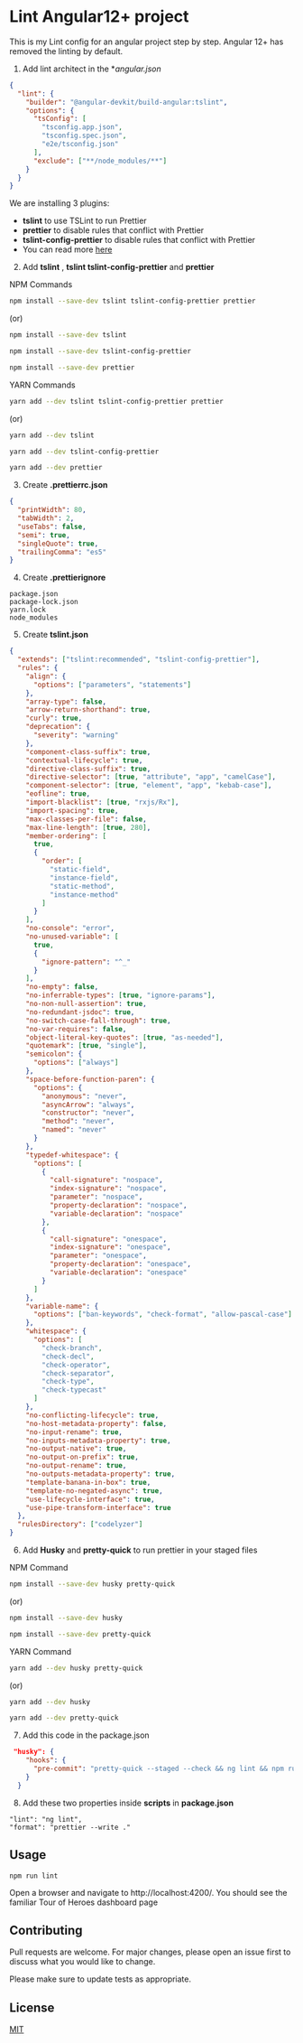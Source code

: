 # Lint Angular12+ project

This is my Lint config for an angular project step by step. Angular 12+ has removed the linting by default.

1. Add lint architect in the **angular.json*

```json
{
  "lint": {
    "builder": "@angular-devkit/build-angular:tslint",
    "options": {
      "tsConfig": [
        "tsconfig.app.json",
        "tsconfig.spec.json",
        "e2e/tsconfig.json"
      ],
      "exclude": ["**/node_modules/**"]
    }
  }
}
```

We are installing 3 plugins:

- **tslint** to use TSLint to run Prettier
- **prettier** to disable rules that conflict with Prettier
- **tslint-config-prettier** to disable rules that conflict with Prettier
- You can read more [here](https://prettier.io/docs/en/integrating-with-linters.html#tslint)


2. Add **tslint** , **tslint tslint-config-prettier** and **prettier**
 
NPM Commands

```bash 
npm install --save-dev tslint tslint-config-prettier prettier 
```

(or)

```bash 
npm install --save-dev tslint
```
```bash 
npm install --save-dev tslint-config-prettier 
```
```bash 
npm install --save-dev prettier
```

YARN Commands

```bash 
yarn add --dev tslint tslint-config-prettier prettier 
```

(or)

```bash 
yarn add --dev tslint
```
```bash 
yarn add --dev tslint-config-prettier 
```
```bash 
yarn add --dev prettier
```

3. Create **.prettierrc.json**

```json
{
  "printWidth": 80,
  "tabWidth": 2,
  "useTabs": false,
  "semi": true,
  "singleQuote": true,
  "trailingComma": "es5"
}
```

4. Create **.prettierignore** 

```
package.json
package-lock.json
yarn.lock
node_modules
```

5. Create **tslint.json**

```json
{
  "extends": ["tslint:recommended", "tslint-config-prettier"],
  "rules": {
    "align": {
      "options": ["parameters", "statements"]
    },
    "array-type": false,
    "arrow-return-shorthand": true,
    "curly": true,
    "deprecation": {
      "severity": "warning"
    },
    "component-class-suffix": true,
    "contextual-lifecycle": true,
    "directive-class-suffix": true,
    "directive-selector": [true, "attribute", "app", "camelCase"],
    "component-selector": [true, "element", "app", "kebab-case"],
    "eofline": true,
    "import-blacklist": [true, "rxjs/Rx"],
    "import-spacing": true,
    "max-classes-per-file": false,
    "max-line-length": [true, 280],
    "member-ordering": [
      true,
      {
        "order": [
          "static-field",
          "instance-field",
          "static-method",
          "instance-method"
        ]
      }
    ],
    "no-console": "error",
    "no-unused-variable": [
      true,
      {
        "ignore-pattern": "^_"
      }
    ],
    "no-empty": false,
    "no-inferrable-types": [true, "ignore-params"],
    "no-non-null-assertion": true,
    "no-redundant-jsdoc": true,
    "no-switch-case-fall-through": true,
    "no-var-requires": false,
    "object-literal-key-quotes": [true, "as-needed"],
    "quotemark": [true, "single"],
    "semicolon": {
      "options": ["always"]
    },
    "space-before-function-paren": {
      "options": {
        "anonymous": "never",
        "asyncArrow": "always",
        "constructor": "never",
        "method": "never",
        "named": "never"
      }
    },
    "typedef-whitespace": {
      "options": [
        {
          "call-signature": "nospace",
          "index-signature": "nospace",
          "parameter": "nospace",
          "property-declaration": "nospace",
          "variable-declaration": "nospace"
        },
        {
          "call-signature": "onespace",
          "index-signature": "onespace",
          "parameter": "onespace",
          "property-declaration": "onespace",
          "variable-declaration": "onespace"
        }
      ]
    },
    "variable-name": {
      "options": ["ban-keywords", "check-format", "allow-pascal-case"]
    },
    "whitespace": {
      "options": [
        "check-branch",
        "check-decl",
        "check-operator",
        "check-separator",
        "check-type",
        "check-typecast"
      ]
    },
    "no-conflicting-lifecycle": true,
    "no-host-metadata-property": false,
    "no-input-rename": true,
    "no-inputs-metadata-property": true,
    "no-output-native": true,
    "no-output-on-prefix": true,
    "no-output-rename": true,
    "no-outputs-metadata-property": true,
    "template-banana-in-box": true,
    "template-no-negated-async": true,
    "use-lifecycle-interface": true,
    "use-pipe-transform-interface": true
  },
  "rulesDirectory": ["codelyzer"]
}
```

6. Add **Husky** and **pretty-quick** to run prettier in your staged files

NPM Command

```bash
npm install --save-dev husky pretty-quick
```
(or)

```bash
npm install --save-dev husky
```

```bash
npm install --save-dev pretty-quick
```

YARN Command

```bash
yarn add --dev husky pretty-quick
```
(or)

```bash
yarn add --dev husky
```
```bash
yarn add --dev pretty-quick
```

7. Add this code in the package.json

```json
 "husky": {
    "hooks": {
      "pre-commit": "pretty-quick --staged --check && ng lint && npm run format"
    }
  }
```

8. Add these two properties inside **scripts** in **package.json**

```
"lint": "ng lint",
"format": "prettier --write ."
```

## Usage

```
npm run lint
```

Open a browser and navigate to http://localhost:4200/. You should see the familiar Tour of Heroes dashboard page

## Contributing

Pull requests are welcome. For major changes, please open an issue first to discuss what you would like to change.

Please make sure to update tests as appropriate.

## License

[MIT](https://choosealicense.com/licenses/mit/)


